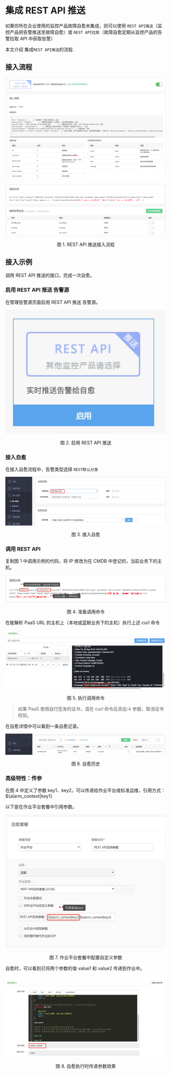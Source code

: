 # 集成 REST API 推送

如果你所在企业使用的监控产品故障自愈未集成，则可以使用 `REST API推送`（监控产品把告警推送至故障自愈）或 `REST API拉取`（故障自愈定期从监控产品的告警拉取 API 中获取告警）

本文介绍 集成`REST API推送`的流程.

## 接入流程

![-w2020](../assets/15381412682846.jpg)

![-w2020](../assets/15381413719557.jpg)
<center>图 1. REST API 推送接入流程</center>

## 接入示例

调用 REST API 推送的接口，完成一次自愈。

### 启用 REST API 推送 告警源

在管理告警源页面启用 REST API 推送 告警源。

![-w254](../assets/15381415072533.jpg)
<center>图 2. 启用 REST API 推送</center>

### 接入自愈

在接入自愈流程中，告警类型选择 `REST默认分类`

![-w2020](../assets/15381417577227.jpg)
<center>图 3. 接入自愈</center>

### 调用 REST API

复制图 1 中调用示例的代码，将 IP 修改为在 CMDB 中登记的，当前业务下的主机。

![-w2020](../assets/15381421775104.jpg)
<center>图 4. 准备调用命令</center>

在能解析 PaaS URL 的主机上（本地或蓝鲸业务下的主机）执行上述 curl 命令

![-w2020](../assets/15381425835734.jpg)
<center>图 5. 执行调用命令</center>

> 如果 PaaS 使用自行签发的证书，请在 curl 命令后添加-k 参数，取消证书校验。

在自愈详情中可以看到一条自愈记录。

![-w2020](../assets/15381426254105.jpg)
<center>图 6. 自愈历史</center>

### 高级特性：传参

在图 4 中定义了参数 key1、key2，可以传递给作业平台或标准运维，引用方式：${alarm_context|key1}

以下是在作业平台套餐中引用参数。

![-w2020](../assets/15381428250121.jpg)
<center>图 7. 作业平台套餐中配置自定义参数</center>

自愈时，可以看到已将两个参数的值 value1 和 value2 传递到作业中。

![-w2020](../assets/15381429910417.jpg)
<center>图 8. 自愈执行时传递参数效果</center>
